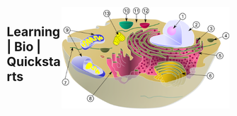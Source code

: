 <img src="assets/Biological_cell.svg" alt="Biological cell image" style="width: 380px;" align="right">

# Learning | Bio | Quickstarts

